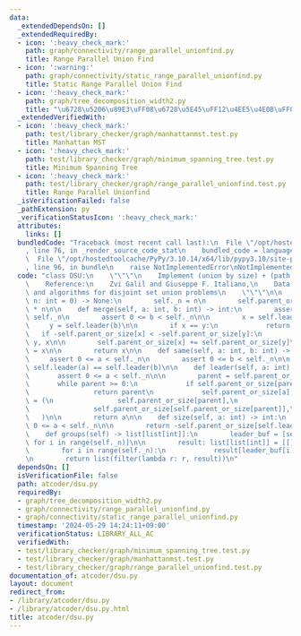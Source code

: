 ```yaml
---
data:
  _extendedDependsOn: []
  _extendedRequiredBy:
  - icon: ':heavy_check_mark:'
    path: graph/connectivity/range_parallel_unionfind.py
    title: Range Parallel Union Find
  - icon: ':warning:'
    path: graph/connectivity/static_range_parallel_unionfind.py
    title: Static Range Parallel Union Find
  - icon: ':heavy_check_mark:'
    path: graph/tree_decomposition_width2.py
    title: "\u6728\u5206\u89E3\uFF08\u6728\u5E45\uFF12\u4EE5\u4E0B\uFF09"
  _extendedVerifiedWith:
  - icon: ':heavy_check_mark:'
    path: test/library_checker/graph/manhattanmst.test.py
    title: Manhattan MST
  - icon: ':heavy_check_mark:'
    path: test/library_checker/graph/minimum_spanning_tree.test.py
    title: Minimum Spanning Tree
  - icon: ':heavy_check_mark:'
    path: test/library_checker/graph/range_parallel_unionfind.test.py
    title: Range Parallel Unionfind
  _isVerificationFailed: false
  _pathExtension: py
  _verificationStatusIcon: ':heavy_check_mark:'
  attributes:
    links: []
  bundledCode: "Traceback (most recent call last):\n  File \"/opt/hostedtoolcache/PyPy/3.10.14/x64/lib/pypy3.10/site-packages/onlinejudge_verify/documentation/build.py\"\
    , line 76, in _render_source_code_stat\n    bundled_code = language.bundle(\n\
    \  File \"/opt/hostedtoolcache/PyPy/3.10.14/x64/lib/pypy3.10/site-packages/onlinejudge_verify/languages/python.py\"\
    , line 96, in bundle\n    raise NotImplementedError\nNotImplementedError\n"
  code: "class DSU:\n    \"\"\"\n    Implement (union by size) + (path halving)\n\n\
    \    Reference:\n    Zvi Galil and Giuseppe F. Italiano,\n    Data structures\
    \ and algorithms for disjoint set union problems\n    \"\"\"\n\n    def __init__(self,\
    \ n: int = 0) -> None:\n        self._n = n\n        self.parent_or_size = [-1]\
    \ * n\n\n    def merge(self, a: int, b: int) -> int:\n        assert 0 <= a <\
    \ self._n\n        assert 0 <= b < self._n\n\n        x = self.leader(a)\n   \
    \     y = self.leader(b)\n\n        if x == y:\n            return x\n\n     \
    \   if -self.parent_or_size[x] < -self.parent_or_size[y]:\n            x, y =\
    \ y, x\n\n        self.parent_or_size[x] += self.parent_or_size[y]\n        self.parent_or_size[y]\
    \ = x\n\n        return x\n\n    def same(self, a: int, b: int) -> bool:\n   \
    \     assert 0 <= a < self._n\n        assert 0 <= b < self._n\n\n        return\
    \ self.leader(a) == self.leader(b)\n\n    def leader(self, a: int) -> int:\n \
    \       assert 0 <= a < self._n\n\n        parent = self.parent_or_size[a]\n \
    \       while parent >= 0:\n            if self.parent_or_size[parent] < 0:\n\
    \                return parent\n            self.parent_or_size[a], a, parent\
    \ = (\n                self.parent_or_size[parent],\n                self.parent_or_size[parent],\n\
    \                self.parent_or_size[self.parent_or_size[parent]],\n         \
    \   )\n\n        return a\n\n    def size(self, a: int) -> int:\n        assert\
    \ 0 <= a < self._n\n\n        return -self.parent_or_size[self.leader(a)]\n\n\
    \    def groups(self) -> list[list[int]]:\n        leader_buf = [self.leader(i)\
    \ for i in range(self._n)]\n\n        result: list[list[int]] = [[] for _ in range(self._n)]\n\
    \        for i in range(self._n):\n            result[leader_buf[i]].append(i)\n\
    \n        return list(filter(lambda r: r, result))\n"
  dependsOn: []
  isVerificationFile: false
  path: atcoder/dsu.py
  requiredBy:
  - graph/tree_decomposition_width2.py
  - graph/connectivity/range_parallel_unionfind.py
  - graph/connectivity/static_range_parallel_unionfind.py
  timestamp: '2024-05-29 14:24:11+09:00'
  verificationStatus: LIBRARY_ALL_AC
  verifiedWith:
  - test/library_checker/graph/minimum_spanning_tree.test.py
  - test/library_checker/graph/manhattanmst.test.py
  - test/library_checker/graph/range_parallel_unionfind.test.py
documentation_of: atcoder/dsu.py
layout: document
redirect_from:
- /library/atcoder/dsu.py
- /library/atcoder/dsu.py.html
title: atcoder/dsu.py
---
```

